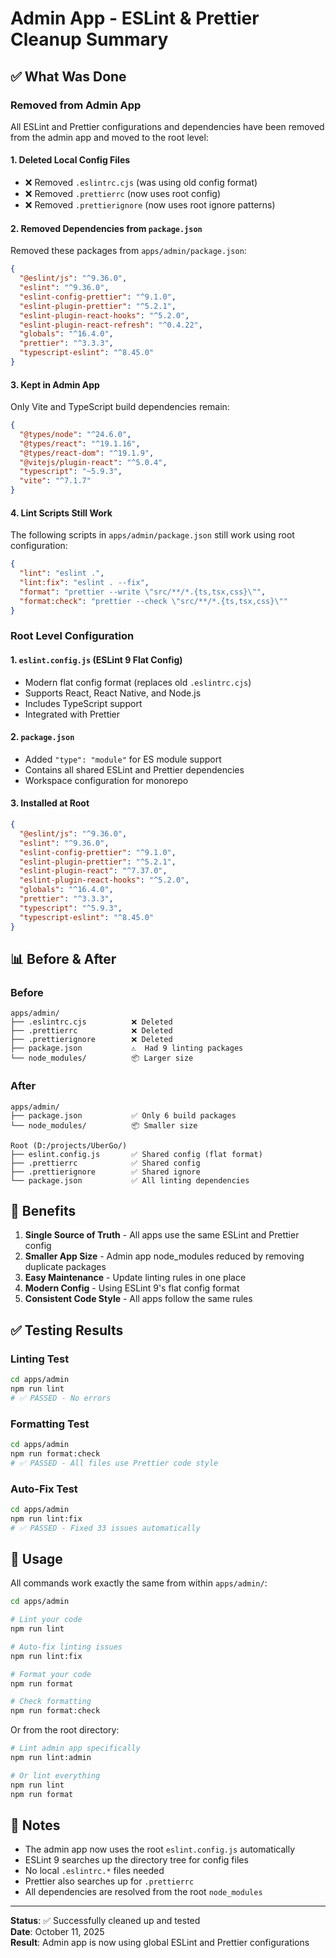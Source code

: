 # Admin App - ESLint & Prettier Cleanup Summary

## ✅ What Was Done

### Removed from Admin App
All ESLint and Prettier configurations and dependencies have been removed from the admin app and moved to the root level:

#### 1. **Deleted Local Config Files**
- ❌ Removed `.eslintrc.cjs` (was using old config format)
- ❌ Removed `.prettierrc` (now uses root config)
- ❌ Removed `.prettierignore` (now uses root ignore patterns)

#### 2. **Removed Dependencies from `package.json`**
Removed these packages from `apps/admin/package.json`:
```json
{
  "@eslint/js": "^9.36.0",
  "eslint": "^9.36.0",
  "eslint-config-prettier": "^9.1.0",
  "eslint-plugin-prettier": "^5.2.1",
  "eslint-plugin-react-hooks": "^5.2.0",
  "eslint-plugin-react-refresh": "^0.4.22",
  "globals": "^16.4.0",
  "prettier": "^3.3.3",
  "typescript-eslint": "^8.45.0"
}
```

#### 3. **Kept in Admin App**
Only Vite and TypeScript build dependencies remain:
```json
{
  "@types/node": "^24.6.0",
  "@types/react": "^19.1.16",
  "@types/react-dom": "^19.1.9",
  "@vitejs/plugin-react": "^5.0.4",
  "typescript": "~5.9.3",
  "vite": "^7.1.7"
}
```

#### 4. **Lint Scripts Still Work**
The following scripts in `apps/admin/package.json` still work using root configuration:
```json
{
  "lint": "eslint .",
  "lint:fix": "eslint . --fix",
  "format": "prettier --write \"src/**/*.{ts,tsx,css}\"",
  "format:check": "prettier --check \"src/**/*.{ts,tsx,css}\""
}
```

### Root Level Configuration

#### 1. **`eslint.config.js`** (ESLint 9 Flat Config)
- Modern flat config format (replaces old `.eslintrc.cjs`)
- Supports React, React Native, and Node.js
- Includes TypeScript support
- Integrated with Prettier

#### 2. **`package.json`**
- Added `"type": "module"` for ES module support
- Contains all shared ESLint and Prettier dependencies
- Workspace configuration for monorepo

#### 3. **Installed at Root**
```json
{
  "@eslint/js": "^9.36.0",
  "eslint": "^9.36.0",
  "eslint-config-prettier": "^9.1.0",
  "eslint-plugin-prettier": "^5.2.1",
  "eslint-plugin-react": "^7.37.0",
  "eslint-plugin-react-hooks": "^5.2.0",
  "globals": "^16.4.0",
  "prettier": "^3.3.3",
  "typescript": "^5.9.3",
  "typescript-eslint": "^8.45.0"
}
```

## 📊 Before & After

### Before
```
apps/admin/
├── .eslintrc.cjs          ❌ Deleted
├── .prettierrc            ❌ Deleted
├── .prettierignore        ❌ Deleted
├── package.json           ⚠️  Had 9 linting packages
└── node_modules/          📦 Larger size
```

### After
```
apps/admin/
├── package.json           ✅ Only 6 build packages
└── node_modules/          📦 Smaller size

Root (D:/projects/UberGo/)
├── eslint.config.js       ✅ Shared config (flat format)
├── .prettierrc            ✅ Shared config
├── .prettierignore        ✅ Shared ignore
└── package.json           ✅ All linting dependencies
```

## 🎯 Benefits

1. **Single Source of Truth** - All apps use the same ESLint and Prettier config
2. **Smaller App Size** - Admin app node_modules reduced by removing duplicate packages
3. **Easy Maintenance** - Update linting rules in one place
4. **Modern Config** - Using ESLint 9's flat config format
5. **Consistent Code Style** - All apps follow the same rules

## ✅ Testing Results

### Linting Test
```bash
cd apps/admin
npm run lint
# ✅ PASSED - No errors
```

### Formatting Test
```bash
cd apps/admin
npm run format:check
# ✅ PASSED - All files use Prettier code style
```

### Auto-Fix Test
```bash
cd apps/admin
npm run lint:fix
# ✅ PASSED - Fixed 33 issues automatically
```

## 🚀 Usage

All commands work exactly the same from within `apps/admin/`:

```bash
cd apps/admin

# Lint your code
npm run lint

# Auto-fix linting issues
npm run lint:fix

# Format your code
npm run format

# Check formatting
npm run format:check
```

Or from the root directory:

```bash
# Lint admin app specifically
npm run lint:admin

# Or lint everything
npm run lint
npm run format
```

## 📝 Notes

- The admin app now uses the root `eslint.config.js` automatically
- ESLint 9 searches up the directory tree for config files
- No local `.eslintrc.*` files needed
- Prettier also searches up for `.prettierrc`
- All dependencies are resolved from the root `node_modules`

---

**Status**: ✅ Successfully cleaned up and tested  
**Date**: October 11, 2025  
**Result**: Admin app is now using global ESLint and Prettier configurations

